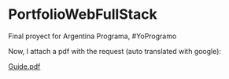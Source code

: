 # PortfolioWebFullStack
Final proyect for Argentina Programa, #YoProgramo

Now, I attach a pdf with the request (auto translated with google):

[Guide.pdf](https://github.com/nakein/PortfolioWebFullStack/files/8764755/Guide.pdf)


